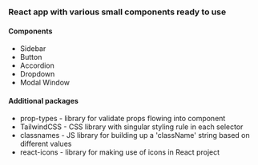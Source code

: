 ### React app with various small components ready to use

#### Components
- Sidebar
- Button
- Accordion
- Dropdown
- Modal Window

#### Additional packages
- prop-types - library for validate props flowing into component
- TailwindCSS - CSS library with singular styling rule in each  selector
- classnames - JS library for building up a 'className' string based on different values
- react-icons - library for making use of icons in React project